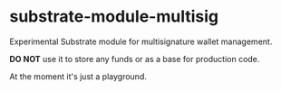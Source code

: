 # substrate-module-multisig
Experimental Substrate module for multisignature wallet management.

**DO NOT** use it to store any funds or as a base for production code.

At the moment it's just a playground.

